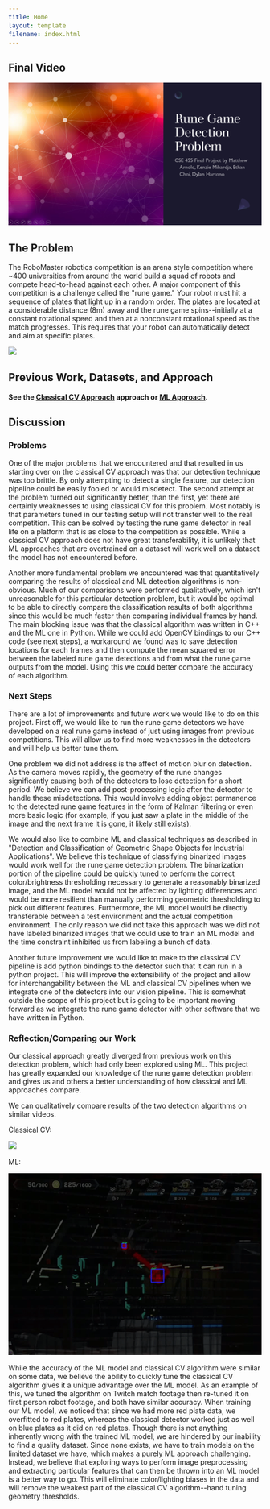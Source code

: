 ```yaml
---
title: Home
layout: template
filename: index.html
---
```


## Final Video

[![Final Video](resources/final_pres.png)](TODO)

## The Problem

The RoboMaster robotics competition is an arena style competition where ~400 universities from
around the world build a squad of robots and compete head-to-head against each other. A major
component of this competition is a challenge called the "rune game." Your robot must hit a sequence
of plates that light up in a random order. The plates are located at a considerable distance (8m)
away and the rune game spins--initially at a constant rotational speed and then at a nonconstant
rotational speed as the match progresses. This requires that your robot can automatically detect and
aim at specific plates.

![](./resources/rune_game_graphic.gif)

## Previous Work, Datasets, and Approach

**See the [Classical CV Approach](classical-cv.html) approach or [ML Approach](ml-approach.html).**

## Discussion

### Problems

One of the major problems that we encountered and that resulted in us starting over on the classical
CV approach was that our detection technique was too brittle. By only attempting to detect a single
feature, our detection pipeline could be easily fooled or would misdetect. The second attempt at the
problem turned out significantly better, than the first, yet there are certainly weaknesses to using
classical CV for this problem. Most notably is that parameters tuned in our testing setup will not
transfer well to the real competition. This can be solved by testing the rune game detector in real
life on a platform that is as close to the competition as possible. While a classical CV approach
does not have great transferability, it is unlikely that ML approaches that are overtrained on a
dataset will work well on a dataset the model has not encountered before.

Another more fundamental problem we encountered was that quantitatively comparing the results of
classical and ML detection algorithms is non-obvious. Much of our comparisons were performed
qualitatively, which isn't unreasonable for this particular detection problem, but it would be
optimal to be able to directly compare the classification results of both algorithms since this
would be much faster than comparing individual frames by hand. The main blocking issue was that the
classical algorithm was written in C++ and the ML one in Python. While we could add OpenCV bindings
to our C++ code (see next steps), a workaround we found was to save detection locations for each
frames and then compute the mean squared error between the labeled rune game detections and from
what the rune game outputs from the model. Using this we could better compare the accuracy of each
algorithm.

### Next Steps

There are a lot of improvements and future work we would like to do on this project. First off, we
would like to run the rune game detectors we have developed on a real rune game instead of just
using images from previous competitions. This will allow us to find more weaknesses in the detectors
and will help us better tune them.

One problem we did not address is the affect of motion blur on detection. As the camera moves
rapidly, the geometry of the rune changes significantly causing both of the detectors to lose
detection for a short period. We believe we can add post-processing logic after the detector to
handle these misdetections. This would involve adding object permanence to the detected rune game
features in the form of Kalman filtering or even more basic logic (for example, if you just saw a
plate in the middle of the image and the next frame it is gone, it likely still exists).

We would also like to combine ML and classical techniques as described in "Detection and
Classification of Geometric Shape Objects for Industrial Applications". We believe this technique of
classifying binarized images would work well for the rune game detection problem. The binarization
portion of the pipeline could be quickly tuned to perform the correct color/brightness thresholding
necessary to generate a reasonably binarized image, and the ML model would not be affected by
lighting differences and would be more resilient than manually performing geometric thresholding to
pick out different features. Furthermore, the ML model would be directly transferable between a test
environment and the actual competition environment. The only reason we did not take this approach
was we did not have labeled binarized images that we could use to train an ML model and the time
constraint inhibited us from labeling a bunch of data.

Another future improvement we would like to make to the classical CV pipeline is add python bindings
to the detector such that it can run in a python project. This will improve the extensibility of the
project and allow for interchangability between the ML and classical CV pipelines when we integrate
one of the detectors into our vision pipeline. This is somewhat outside the scope of this project
but is going to be important moving forward as we integrate the rune game detector with other
software that we have written in Python.

### Reflection/Comparing our Work

Our classical approach greatly diverged from previous work on this detection problem, which had only
been explored using ML. This project has greatly expanded our knowledge of the rune game detection
problem and gives us and others a better understanding of how classical and ML approaches compare.

We can qualitatively compare results of the two detection algorithms on similar videos.

Classical CV:

![](./resources/red_1_result.gif)

ML: 

![](./resources/red1_result_ml.gif)

While the accuracy of the ML model and classical CV algorithm were similar on some data, we believe
the ability to quickly tune the classical CV algorithm gives it a unique advantage over the ML
model. As an example of this, we tuned the algorithm on Twitch match footage then re-tuned it on
first person robot footage, and both have similar accuracy. When training our ML model, we noticed
that since we had more red plate data, we overfitted to red plates, whereas the classical detector
worked just as well on blue plates as it did on red plates. Though there is not anything inherently
wrong with the trained ML model, we are hindered by our inability to find a quality dataset. Since
none exists, we have to train models on the limited dataset we have, which makes a purely ML
approach challenging. Instead, we believe that exploring ways to perform image preprocessing and
extracting particular features that can then be thrown into an ML model is a better way to go. This
will eliminate color/lighting biases in the data and will remove the weakest part of the classical
CV algorithm--hand tuning geometry thresholds.
